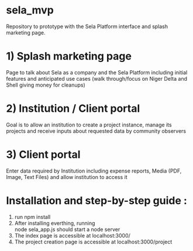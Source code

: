 # sela_mvp
Repository to prototype with the Sela Platform interface and splash marketing page. <br />
# 1) Splash marketing page <br />
Page to talk about Sela as a company and the Sela Platform including initial features and anticipated use cases (walk through/focus on Niger Delta and Shell giving money for cleanups) 
<br /> 
# 2) Institution / Client portal <br />
Goal is to allow an institution to create a project instance, manage its projects and receive inputs about requested data by community observers <br />
# 3) Client portal <br />
Enter data required by Institution including expense reports, Media (PDF, Image, Text Files) and allow institution to access it <br />
# Installation and step-by-step guide : <br />
1) run npm install
3) After installing everthing, running <br /> 
node sela_app.js should start a node server <br />
4) The index page is accessible at localhost:3000/ <br />
5) The project creation page is accessible at localhost:3000/project <br />
